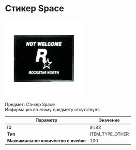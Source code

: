 # Стикер Space

![Item Image](../img/9183.webp?raw=true)

Предмет: Стикер Space<br>Информация по этому предмету отсутствует.


| Параметр | Значение |
|----------|----------|
| **ID** | 9183 |
| **Тип** | ITEM_TYPE_OTHER |
| **Максимальное количество в ячейке** | 100 |


